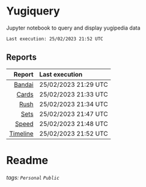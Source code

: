 # Yugiquery
Jupyter notebook to query and display yugipedia data

    Last execution: 25/02/2023 21:52 UTC

## Reports

|                    Report | Last execution       |
| -------------------------:|:-------------------- |
| [Bandai](Bandai.html) | 25/02/2023 21:29 UTC |
| [Cards](Cards.html) | 25/02/2023 21:33 UTC |
| [Rush](Rush.html) | 25/02/2023 21:34 UTC |
| [Sets](Sets.html) | 25/02/2023 21:47 UTC |
| [Speed](Speed.html) | 25/02/2023 21:48 UTC |
| [Timeline](Timeline.html) | 25/02/2023 21:52 UTC |

# Readme

###### tags: `Personal` `Public`
